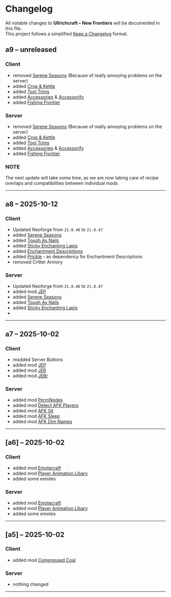 # Changelog
All notable changes to **Ullrichcraft – New Frontiers** will be documented in this file.  
This project follows a simplified [Keep a Changelog](https://keepachangelog.com/) format.

## a9 – unreleased
### Client
- removed [Serene Seasons](https://modrinth.com/mod/serene-seasons) (Because of really annoying problems on the server)
- added [Crop & Kettle](https://modrinth.com/datapack/crop-and-kettle)
- added [Tool Trims](https://modrinth.com/datapack/tool-trims)
- added [Accessories](https://modrinth.com/mod/accessories) & [Accessorify](https://modrinth.com/mod/accessorify)
- added [Fishing Frontier](https://modrinth.com/datapack/fishing-frontier)

### Server
- removed [Serene Seasons](https://modrinth.com/mod/serene-seasons) (Because of really annoying problems on the server)
- added [Crop & Kettle](https://modrinth.com/datapack/crop-and-kettle)
- added [Tool Trims](https://modrinth.com/datapack/tool-trims)
- added [Accessories](https://modrinth.com/mod/accessories) & [Accessorify](https://modrinth.com/mod/accessorify)
- added [Fishing Frontier](https://modrinth.com/datapack/fishing-frontier)

### NOTE
The next update will take some time, as we are now taking care of recipe overlaps and compatibilities between individual mods

---

## a8 – 2025-10-12
### Client
- Updated Neoforge from `21.8.46` to `21.8.47`
- added [Serene Seasons](https://modrinth.com/mod/serene-seasons)
- added [Tough As Nails](https://modrinth.com/mod/tough-as-nails)
- added [Sticky Enchanting Lapis](https://modrinth.com/mod/sticky-enchanting-lapis)
- added [Enchantment Descriptions](https://modrinth.com/mod/enchantment-descriptions)
- added [Prickle](https://modrinth.com/mod/prickle) - as dependency for Enchantment Descriptions
- removed Critter Armory

### Server
- Updated Neoforge from `21.8.46` to `21.8.47`
- added mod [JEP](https://modrinth.com/mod/just-enough-professions-jep)
- added [Serene Seasons](https://modrinth.com/mod/serene-seasons)
- added [Tough As Nails](https://modrinth.com/mod/tough-as-nails)
- added [Sticky Enchanting Lapis](https://modrinth.com/mod/sticky-enchanting-lapis)
- 
---

## a7 – 2025-10-02
### Client
- readded Server Buttons
- added mod [JEP](https://modrinth.com/mod/just-enough-professions-jep)
- added mod [JER](https://modrinth.com/mod/just-enough-resources-jer)
- added mod [JEBr](https://modrinth.com/mod/justenoughbreeding)

### Server
- added mod [PermNodes](https://github.com/CptGummiball/PermNodes)
- added mod [Detect AFK Players](https://modrinth.com/datapack/detect-afk)
- added mod [AFK Sit](https://modrinth.com/datapack/afk-sit)
- added mod [AFK Sleep](https://modrinth.com/datapack/afk-sleep)
- added mod [AFK Dim Names](https://modrinth.com/datapack/afk-dim-names)

---

## [a6] – 2025-10-02
### Client
- added mod [Emotecraft](https://modrinth.com/mod/emotecraft)
- added mod [Player Animation Libary](https://modrinth.com/mod/player-animation-library)
- added some emotes

### Server
- added mod [Emotecraft](https://modrinth.com/mod/emotecraft)
- added mod [Player Animation Libary](https://modrinth.com/mod/player-animation-library)
- added some emotes


---

## [a5] – 2025-10-02
### Client
- added mod [Compressed Coal](https://modrinth.com/mod/dievos-compressed-coal)

### Server
- nothing changed

---
